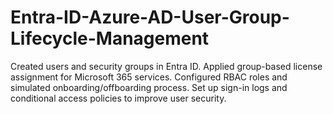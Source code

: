 # Entra-ID-Azure-AD-User-Group-Lifecycle-Management
Created users and security groups in Entra ID. Applied group-based license assignment for Microsoft 365 services. Configured RBAC roles and simulated onboarding/offboarding process. Set up sign-in logs and conditional access policies to improve user security. 
